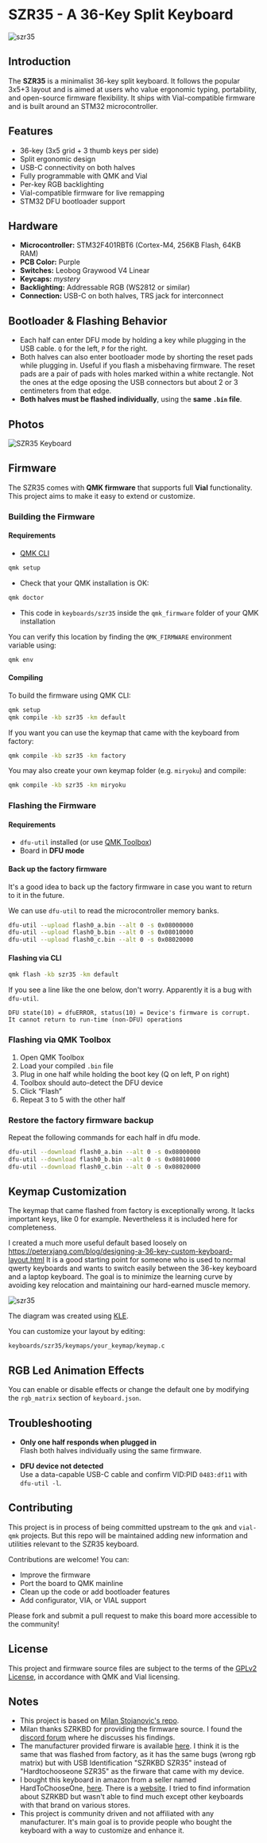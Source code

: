 # SZR35 - A 36-Key Split Keyboard 

![szr35](https://i.ibb.co/vvQPBTF9/szr35.jpg)

## Introduction
The **SZR35** is a minimalist 36-key split keyboard. It follows the popular 3x5+3 layout and is aimed at users who value ergonomic typing, portability, and open-source firmware flexibility. It ships with Vial-compatible firmware and is built around an STM32 microcontroller.

## Features
- 36-key (3x5 grid + 3 thumb keys per side)
- Split ergonomic design
- USB-C connectivity on both halves
- Fully programmable with QMK and Vial
- Per-key RGB backlighting
- Vial-compatible firmware for live remapping
- STM32 DFU bootloader support

## Hardware

- **Microcontroller:** STM32F401RBT6 (Cortex-M4, 256KB Flash, 64KB RAM)
- **PCB Color:** Purple
- **Switches:** Leobog Graywood V4 Linear
- **Keycaps:** _mystery_
- **Backlighting:** Addressable RGB (WS2812 or similar)
- **Connection:** USB-C on both halves, TRS jack for interconnect

## Bootloader & Flashing Behavior

- Each half can enter DFU mode by holding a key while plugging in the USB cable. `Q` for the left, `P` for the right.
- Both halves can also enter bootloader mode by shorting the reset pads while plugging in. Useful if you flash a misbehaving firmware. The reset pads are a pair of pads with holes marked within a white rectangle. Not the ones at the edge oposing the USB connectors but about 2 or 3 centimeters from that edge.
- **Both halves must be flashed individually**, using the **same `.bin` file**.

## Photos

![SZR35 Keyboard](https://i.ibb.co/ccbnBkRq/photos.png)

## Firmware

The SZR35 comes with **QMK firmware** that supports full **Vial** functionality. This project aims to make it easy to extend or customize.

### Building the Firmware

#### Requirements

- [QMK CLI](https://docs.qmk.fm/#/newbs/getting_started)

```bash
qmk setup
```
- Check that your QMK installation is OK:

```bash
qmk doctor
```

- This code in `keyboards/szr35` inside the `qmk_firmware` folder of your QMK installation

You can verify this location by finding the `QMK_FIRMWARE` environment variable using:

```bash
qmk env
```

#### Compiling

To build the firmware using QMK CLI:

```bash
qmk setup
qmk compile -kb szr35 -km default
```

If you want you can use the keymap that came with the keyboard from factory:

```bash
qmk compile -kb szr35 -km factory
```

You may also create your own keymap folder (e.g. `miryoku`) and compile:

```bash
qmk compile -kb szr35 -km miryoku
```

### Flashing the Firmware

#### Requirements

- `dfu-util` installed (or use [QMK Toolbox](https://qmk.fm/toolbox/))
- Board in **DFU mode**

#### Back up the factory firmware

It's a good idea to back up the factory firmware in case you want to return to it in the future.

We can use `dfu-util` to read the microcontroller memory banks.

```bash
dfu-util --upload flash0_a.bin --alt 0 -s 0x08000000
dfu-util --upload flash0_b.bin --alt 0 -s 0x08010000
dfu-util --upload flash0_c.bin --alt 0 -s 0x08020000
```

#### Flashing via CLI

```bash
qmk flash -kb szr35 -km default
```

If you see a line like the one below, don't worry. Apparently it is a bug with `dfu-util`.

```
DFU state(10) = dfuERROR, status(10) = Device's firmware is corrupt. It cannot return to run-time (non-DFU) operations
```

### Flashing via QMK Toolbox

1. Open QMK Toolbox
2. Load your compiled `.bin` file
3. Plug in one half while holding the boot key (Q on left, P on right)
4. Toolbox should auto-detect the DFU device
5. Click “Flash”
6. Repeat 3 to 5 with the other half

### Restore the factory firmware backup

Repeat the following commands for each half in dfu mode.

```bash
dfu-util --download flash0_a.bin --alt 0 -s 0x08000000
dfu-util --download flash0_b.bin --alt 0 -s 0x08010000
dfu-util --download flash0_c.bin --alt 0 -s 0x08020000
```

## Keymap Customization

The keymap that came flashed from factory is exceptionally wrong. It lacks important keys, like 0 for example. Nevertheless it is included here for completeness.

I created a much more useful default based loosely on https://peterxjang.com/blog/designing-a-36-key-custom-keyboard-layout.html
It is a good starting point for someone who is used to normal qwerty keyboards and wants to switch easily between the 36-key keyboard and a laptop keyboard. The goal is to minimize the learning curve by avoiding key relocation and maintaining our hard-earned muscle memory.

![szr35](https://github.com/user-attachments/assets/1b76e2c1-c3f8-4665-9cbb-a9ce5ff79047)

The diagram was created using [KLE](https://www.keyboard-layout-editor.com/#/gists/5fb1f4c2c09118387bac308800ead9d0).

You can customize your layout by editing:

```
keyboards/szr35/keymaps/your_keymap/keymap.c
```

## RGB Led Animation Effects

You can enable or disable effects or change the default one by modifying the `rgb_matrix` section of `keyboard.json`.

## Troubleshooting

- **Only one half responds when plugged in**  
  Flash both halves individually using the same firmware. 

- **DFU device not detected**  
  Use a data-capable USB-C cable and confirm VID:PID `0483:df11` with `dfu-util -l`.

## Contributing 

This project is in process of being committed upstream to the `qmk` and `vial-qmk` projects. But this repo will be maintained adding new information and utilities relevant to the SZR35 keyboard.

Contributions are welcome! You can:

- Improve the firmware
- Port the board to QMK mainline
- Clean up the code or add bootloader features 
- Add configurator, VIA, or VIAL support

Please fork and submit a pull request to make this board more accessible to the community!

## License

This project and firmware source files are subject to the terms of the [GPLv2 License](https://www.gnu.org/licenses/old-licenses/gpl-2.0.html), in accordance with QMK and Vial licensing.

## Notes

- This project is based on [Milan Stojanovic's repo](https://github.com/milan-stoj/qmk_firmware).
- Milan thanks SZRKBD for providing the firmware source. I found the [discord forum](https://discord.com/channels/440868230475677696/1374995064962551839) where he discusses his findings. 
- The manufacturer provided firware is available [here](https://drive.google.com/file/d/11vr05nHRo689eNY6s_pMMc2oECNGn-m8/view). I think it is the same that was flashed from factory, as it has the same bugs (wrong rgb matrix) but with USB Identification "SZRKBD SZR35" instead of "Hardtochooseone SZR35" as the firware that came with my device.
- I bought this keyboard in amazon from a seller named HardToChooseOne, [here](https://www.amazon.com/gp/product/B0DD69RGHK). There is a [website](https://hardtochooseone.com). I tried to find information about SZRKBD but wasn't able to find much except other keyboards with that brand on various stores.
- This project is community driven and not affiliated with any manufacturer. It's main goal is to provide people who bought the keyboard with a way to customize and enhance it.
